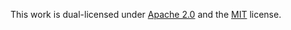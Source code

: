 This work is dual-licensed under [Apache 2.0](LICENSE-Apache-2.0) and the [MIT](LICENSE-MIT) license.
